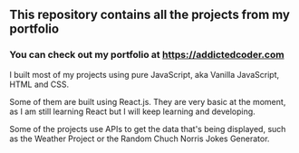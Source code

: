 ## This repository contains all the projects from my portfolio
### You can check out my portfolio at https://addictedcoder.com

I built most of my projects using pure JavaScript, aka Vanilla JavaScript, HTML and CSS.

Some of them are built using React.js. They are very basic at the moment, as I am still learning React but I will keep learning and developing.

Some of the projects use APIs to get the data that's being displayed, such as the Weather Project or the Random Chuch Norris Jokes Generator.

